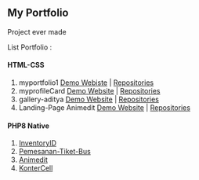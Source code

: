 ## My Portfolio 
Project ever made

List Portfolio :

#### HTML-CSS
1. myportfolio1 
   [Demo Webiste](https://portfolio-adityafns.netlify.app/) | [Repositories](HTML-CSS/1.%20myportfolio1/)
2. myprofileCard 
   [Demo Website](https://myprofilcard.netlify.app/) | [Repositories](HTML-CSS/2.%20myprofilecard/)
3. gallery-aditya
   [Demo Website](https://myprofilcard.netlify.app/) | [Repositories](HTML-CSS/2.%20myprofilecard/)
4. Landing-Page Animedit
   [Demo Website](https://animedit-fns.netlify.app/) | [Repositories](PHP8/Native/3.%20Animedit/)

#### PHP8 Native
1. [InventoryID](PHP8/Native/1.%20InventoriID/)
2. [Pemesanan-Tiket-Bus](PHP8/Native/2.%20Pemesanan-Tiket-Bus/)
3. [Animedit](PHP8/Native/3.%20Animedit/)
4. [KonterCell](PHP8/Native/4.%20KonterCell/)